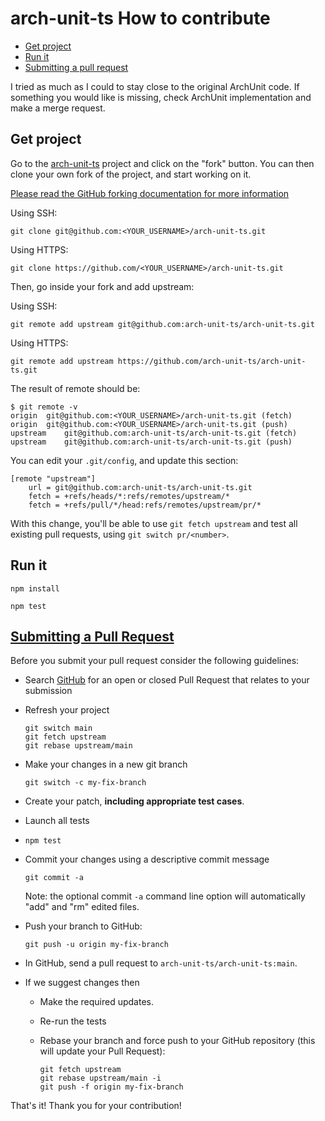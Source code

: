 # arch-unit-ts How to contribute

<!--- TOC --->

- [Get project](#get-project)
- [Run it](#run-it)
- [Submitting a pull request](#submitting-a-pull-request)
<!--- TOC --->

I tried as much as I could to stay close to the original ArchUnit code.
If something you would like is missing, check ArchUnit implementation and make a merge request.

## Get project

Go to the [arch-unit-ts](https://github.com/arch-unit-ts/arch-unit-ts) project and click on the "fork" button.
You can then clone your own fork of the project, and start working on it.

[Please read the GitHub forking documentation for more information](https://help.github.com/articles/fork-a-repo)

Using SSH:

```
git clone git@github.com:<YOUR_USERNAME>/arch-unit-ts.git
```

Using HTTPS:

```
git clone https://github.com/<YOUR_USERNAME>/arch-unit-ts.git
```

Then, go inside your fork and add upstream:

Using SSH:

```
git remote add upstream git@github.com:arch-unit-ts/arch-unit-ts.git
```

Using HTTPS:

```
git remote add upstream https://github.com/arch-unit-ts/arch-unit-ts.git
```

The result of remote should be:

```
$ git remote -v
origin	git@github.com:<YOUR_USERNAME>/arch-unit-ts.git (fetch)
origin	git@github.com:<YOUR_USERNAME>/arch-unit-ts.git (push)
upstream	git@github.com:arch-unit-ts/arch-unit-ts.git (fetch)
upstream	git@github.com:arch-unit-ts/arch-unit-ts.git (push)
```

You can edit your `.git/config`, and update this section:

```
[remote "upstream"]
	url = git@github.com:arch-unit-ts/arch-unit-ts.git
	fetch = +refs/heads/*:refs/remotes/upstream/*
	fetch = +refs/pull/*/head:refs/remotes/upstream/pr/*
```

With this change, you'll be able to use `git fetch upstream` and test all existing pull requests, using `git switch pr/<number>`.

## Run it

```
npm install
```

```
npm test
```

## [Submitting a Pull Request](https://opensource.guide/how-to-contribute/#opening-a-pull-request)

Before you submit your pull request consider the following guidelines:

- Search [GitHub](https://github.com/arch-unit-ts/arch-unit-ts) for an open or closed Pull Request that relates to your submission
- Refresh your project

  ```shell
  git switch main
  git fetch upstream
  git rebase upstream/main
  ```

- Make your changes in a new git branch

  ```shell
  git switch -c my-fix-branch
  ```

- Create your patch, **including appropriate test cases**.
- Launch all tests

- ```shell
  npm test
  ```

- Commit your changes using a descriptive commit message

  ```shell
  git commit -a
  ```

  Note: the optional commit `-a` command line option will automatically "add" and "rm" edited files.

- Push your branch to GitHub:

  ```shell
  git push -u origin my-fix-branch
  ```

- In GitHub, send a pull request to `arch-unit-ts/arch-unit-ts:main`.
- If we suggest changes then

  - Make the required updates.
  - Re-run the tests
  - Rebase your branch and force push to your GitHub repository (this will update your Pull Request):

    ```shell
    git fetch upstream
    git rebase upstream/main -i
    git push -f origin my-fix-branch
    ```

That's it! Thank you for your contribution!
